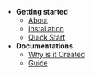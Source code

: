 * **Getting started**
    * [About](README.md)
    * [Installation](setup.md)
    * [Quick Start](quick_start.md)
* **Documentations**
    * [Why is it Created](background.md)
    * [Guide](guide.md )
